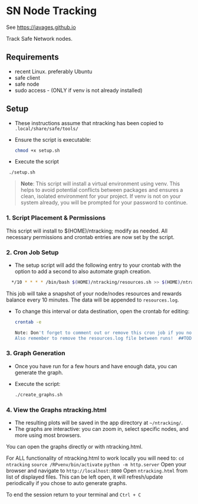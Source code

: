 # SN Node Tracking 
See https://javages.github.io

Track Safe Network nodes.

## Requirements

- recent Linux. preferably Ubuntu
- safe client
- safe node
- sudo access - (ONLY if venv is not already installed)

## Setup

- These instructions assume that ntracking has been copied to `.local/share/safe/tools/`

- Ensure the script is executable:

  ```bash
  chmod +x setup.sh

  ```

- Execute the script

 ```bash
  ./setup.sh

  ```

> **Note**: This script will install a virtual environment using venv. This helps to avoid potential conflicts between packages and ensures a clean, isolated environment for your project. If venv is not on your system already, you will be prompted for your password to continue.

### 1. Script Placement & Permissions

This script will install to $(HOME)/ntracking; modify as needed.
All necessary permissions and crontab entries are now set by the script.

### 2. Cron Job Setup

- The setup script will add the following entry to your crontab with the option to add a second to also automate graph creation.

```bash
  */10 * * * * /bin/bash $(HOME)/ntracking/resources.sh >> $(HOME)/ntracking/resources.log 2>&1
  ```
  
This job will take a snapshot of your node/nodes resources and rewards balance every 10 minutes. The data will be appended to `resources.log`.

- To change this interval or data destination, open the crontab for editing:

  ```bash
  crontab -e

  Note: Don't forget to comment out or remove this cron job if you no longer need it (in between tests), as it will run indefinitely otherwise.
  Also remember to remove the resources.log file between runs!  ##TODO   cleanup script

### 3. Graph Generation

- Once you have run for a few hours and have enough data, you can generate the graph.
- Execute the script:

  ```bash
  ./create_graphs.sh
  ```

### 4. View the Graphs ntracking.html

- The resulting plots will be saved in the app directory at
`~/ntracking/`.
- The graphs are interactive: you can zoom in, select specific nodes, and more using most browsers.

You can open the graphs directly or with ntracking.html.

For ALL functionality of ntracking.html to work locally you will need to:
`cd ntracking`
`source /RPvenv/bin/activate`
`python -m http.server`
Open your browser and navigate to 
`http://localhost:8000`
Open `ntracking.html` from list of displayed files.
This can be left open, it will refresh/update periodically if you chose to auto generate graphs. 

To end the session return to your terminal and `Ctrl + C`

